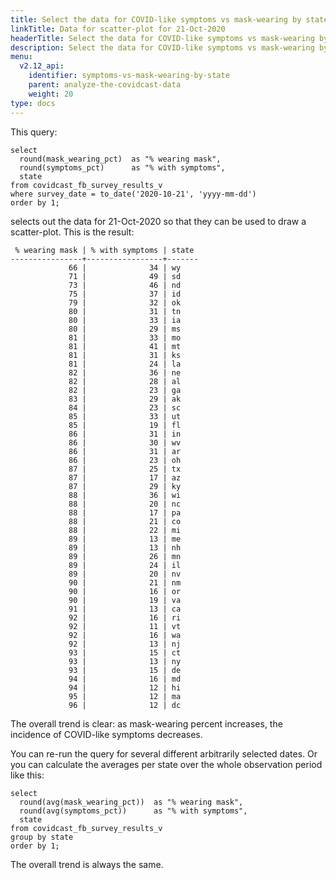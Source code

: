 ```yaml
---
title: Select the data for COVID-like symptoms vs mask-wearing by state scatter plot for 21-Oct-2020
linkTitle: Data for scatter-plot for 21-Oct-2020
headerTitle: Select the data for COVID-like symptoms vs mask-wearing by state scatter plot for 21-Oct-2020
description: Select the data for COVID-like symptoms vs mask-wearing by state scatter plot for 21-Oct-2020
menu:
  v2.12_api:
    identifier: symptoms-vs-mask-wearing-by-state
    parent: analyze-the-covidcast-data
    weight: 20
type: docs
---
```


This query:

```plpgsql
select
  round(mask_wearing_pct)  as "% wearing mask",
  round(symptoms_pct)      as "% with symptoms",
  state
from covidcast_fb_survey_results_v
where survey_date = to_date('2020-10-21', 'yyyy-mm-dd')
order by 1;
```

selects out the data for 21-Oct-2020 so that they can be used to draw a scatter-plot. This is the result:

```
 % wearing mask | % with symptoms | state
----------------+-----------------+-------
             66 |              34 | wy
             71 |              49 | sd
             73 |              46 | nd
             75 |              37 | id
             79 |              32 | ok
             80 |              31 | tn
             80 |              33 | ia
             80 |              29 | ms
             81 |              33 | mo
             81 |              41 | mt
             81 |              31 | ks
             81 |              24 | la
             82 |              36 | ne
             82 |              28 | al
             82 |              23 | ga
             83 |              29 | ak
             84 |              23 | sc
             85 |              33 | ut
             85 |              19 | fl
             86 |              31 | in
             86 |              30 | wv
             86 |              31 | ar
             86 |              23 | oh
             87 |              25 | tx
             87 |              17 | az
             87 |              29 | ky
             88 |              36 | wi
             88 |              20 | nc
             88 |              17 | pa
             88 |              21 | co
             88 |              22 | mi
             89 |              13 | me
             89 |              13 | nh
             89 |              26 | mn
             89 |              24 | il
             89 |              20 | nv
             90 |              21 | nm
             90 |              16 | or
             90 |              19 | va
             91 |              13 | ca
             92 |              16 | ri
             92 |              11 | vt
             92 |              16 | wa
             92 |              13 | nj
             93 |              15 | ct
             93 |              13 | ny
             93 |              15 | de
             94 |              16 | md
             94 |              12 | hi
             95 |              12 | ma
             96 |              12 | dc
```

The overall trend is clear: as mask-wearing percent increases, the incidence of COVID-like symptoms decreases.

You can re-run the query for several different arbitrarily selected dates. Or you can calculate the averages per state over the whole observation period like this:

```plpgsql
select
  round(avg(mask_wearing_pct))  as "% wearing mask",
  round(avg(symptoms_pct))      as "% with symptoms",
  state
from covidcast_fb_survey_results_v
group by state
order by 1;
```
The overall trend is always the same.
